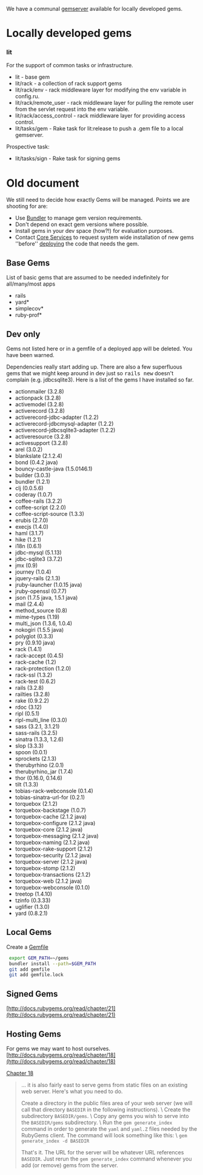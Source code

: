 We have a communal [gemserver](gemserver.md) available for locally developed gems.

# Locally developed gems

### lit

For the support of common tasks or infrastructure.

* lit - base gem
* lit/rack - a collection of rack support gems
* lit/rack/env - rack middleware layer for modifying the env variable in config.ru.
* lit/rack/remote_user - rack middleware layer for pulling the remote user from the servlet request into the env variable.
* lit/rack/access_control - rack middleware layer for providing access control.
* lit/tasks/gem - Rake task for lit:release to push a .gem file to a local gemserver.

Prospective task:

* lit/tasks/sign - Rake task for signing gems

# Old document

We still need to decide how exactly Gems will be managed. Points we are shooting for are:

* Use [Bundler](http://gembundler.com) to manage gem version requirements.
* Don't depend on exact gem versions where possible.
* Install gems in your dev space (how?!) for evaluation purposes.
* Contact [Core Services](mailto:lit-cs-sysadmin@umich.edu) to request system wide installation of new gems ''before'' [deploying](deploying.md) the code that needs the gem.

## Base Gems
List of basic gems that are assumed to be needed indefinitely for all/many/most apps
* rails
* yard*
* simplecov*
* ruby-prof*

## Dev only

Gems not listed here or in a gemfile of a deployed app will be deleted. You have been warned.

Dependencies really start adding up. There are also a few superfluous gems that we might keep around in dev just so <tt>rails new</tt> doesn't complain (e.g. jdbcsqlite3). Here is a list of the gems I have installed so far.

* actionmailer (3.2.8)
* actionpack (3.2.8)
* activemodel (3.2.8)
* activerecord (3.2.8)
* activerecord-jdbc-adapter (1.2.2)
* activerecord-jdbcmysql-adapter (1.2.2)
* activerecord-jdbcsqlite3-adapter (1.2.2)
* activeresource (3.2.8)
* activesupport (3.2.8)
* arel (3.0.2)
* blankslate (2.1.2.4)
* bond (0.4.2 java)
* bouncy-castle-java (1.5.0146.1)
* builder (3.0.3)
* bundler (1.2.1)
* clj (0.0.5.6)
* coderay (1.0.7)
* coffee-rails (3.2.2)
* coffee-script (2.2.0)
* coffee-script-source (1.3.3)
* erubis (2.7.0)
* execjs (1.4.0)
* haml (3.1.7)
* hike (1.2.1)
* i18n (0.6.1)
* jdbc-mysql (5.1.13)
* jdbc-sqlite3 (3.7.2)
* jmx (0.9)
* journey (1.0.4)
* jquery-rails (2.1.3)
* jruby-launcher (1.0.15 java)
* jruby-openssl (0.7.7)
* json (1.7.5 java, 1.5.1 java)
* mail (2.4.4)
* method_source (0.8)
* mime-types (1.19)
* multi_json (1.3.6, 1.0.4)
* nokogiri (1.5.5 java)
* polyglot (0.3.3)
* pry (0.9.10 java)
* rack (1.4.1)
* rack-accept (0.4.5)
* rack-cache (1.2)
* rack-protection (1.2.0)
* rack-ssl (1.3.2)
* rack-test (0.6.2)
* rails (3.2.8)
* railties (3.2.8)
* rake (0.9.2.2)
* rdoc (3.12)
* ripl (0.5.1)
* ripl-multi_line (0.3.0)
* sass (3.2.1, 3.1.21)
* sass-rails (3.2.5)
* sinatra (1.3.3, 1.2.6)
* slop (3.3.3)
* spoon (0.0.1)
* sprockets (2.1.3)
* therubyrhino (2.0.1)
* therubyrhino_jar (1.7.4)
* thor (0.16.0, 0.14.6)
* tilt (1.3.3)
* tobias-rack-webconsole (0.1.4)
* tobias-sinatra-url-for (0.2.1)
* torquebox (2.1.2)
* torquebox-backstage (1.0.7)
* torquebox-cache (2.1.2 java)
* torquebox-configure (2.1.2 java)
* torquebox-core (2.1.2 java)
* torquebox-messaging (2.1.2 java)
* torquebox-naming (2.1.2 java)
* torquebox-rake-support (2.1.2)
* torquebox-security (2.1.2 java)
* torquebox-server (2.1.2 java)
* torquebox-stomp (2.1.2)
* torquebox-transactions (2.1.2)
* torquebox-web (2.1.2 java)
* torquebox-webconsole (0.1.0)
* treetop (1.4.10)
* tzinfo (0.3.33)
* uglifier (1.3.0)
* yard (0.8.2.1)

## Local Gems

Create a [Gemfile](http://gembundler.com/gemfile.html)

~~~ bash
 export GEM_PATH=~/gems
 bundler install --path=$GEM_PATH
 git add gemfile
 git add gemfile.lock
~~~

## Signed Gems

[http://docs.rubygems.org/read/chapter/21](http://docs.rubygems.org/read/chapter/21)

## Hosting Gems

For gems we may want to host ourselves.
[http://docs.rubygems.org/read/chapter/18](http://docs.rubygems.org/read/chapter/18)

[Chapter 18](http://www.techsoftcomputing.com/rubygems/read/chapter/18.html)

> ... it is also fairly east to serve gems from static files on an existing web server. Here's what you need to do.
>
> Create a directory in the public files area of your web server (we will call that directory `BASEDIR` in the following instructions). \\
> Create the subdirectory `BASEDIR/gems`. \\
> Copy any gems you wish to serve into the `BASEDIR/gems` subdirectory. \\
> Run the `gem generate_index` command in order to generate the `yaml` and `yaml.Z` files needed by the RubyGems client. The command will look something like this: \\
> `gem generate_index -d BASEDIR`
>
> That's it. The URL for the server will be whatever URL references `BASEDIR`. Just rerun the `gem generate_index` command whenever you add (or remove) gems from the server.
